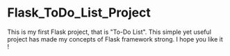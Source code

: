 # Flask_ToDo_List_Project
This is my first Flask project, that is "To-Do List". This simple yet useful project has made my concepts of Flask framework strong.
I hope you like it !
